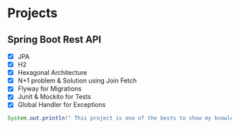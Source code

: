 # Projects

## Spring Boot Rest API
- [x] JPA
- [x] H2
- [x] Hexagonal Architecture
- [x] N+1 problem & Solution using Join Fetch
- [x] Flyway for Migrations
- [x] Junit & Mockito for Tests
- [x] Global Handler for Exceptions

```java
System.out.println(" This project is one of the bests to show my knowledge and skills in building robust backend applications with clean architecture! ")
